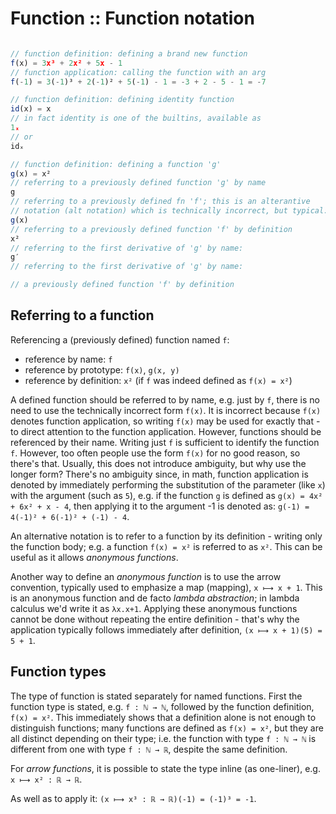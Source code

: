 # Function :: Function notation

```js

// function definition: defining a brand new function
f(x) = 3x³ + 2x² + 5x - 1
// function application: calling the function with an arg
f(-1) = 3(-1)³ + 2(-1)² + 5(-1) - 1 = -3 + 2 - 5 - 1 = -7

// function definition: defining identity function
id(x) = x
// in fact identity is one of the builtins, available as
1ₓ
// or
idₓ

// function definition: defining a function 'g'
g(x) = x²
// referring to a previously defined function 'g' by name
g
// referring to a previously defined fn 'f'; this is an alterantive
// notation (alt notation) which is technically incorrect, but typical:
g(x)
// referring to a previously defined function 'f' by definition
x²
// referring to the first derivative of 'g' by name:
g′
// referring to the first derivative of 'g' by name:

// a previously defined function 'f' by definition
```

## Referring to a function

Referencing a (previously defined) function named `f`:
- reference by name: `f`
- reference by prototype: `f(x)`, `g(x, y)`
- reference by definition: `x²` (if `f` was indeed defined as `f(x) = x²`)

A defined function should be referred to by name, e.g. just by `f`, there is no need to use the technically incorrect form `f(x)`. It is incorrect because `f(x)` denotes function application, so writing `f(x)` may be used for exactly that - to direct attention to the function application. However, functions should be referenced by their name. Writing just `f` is sufficient to identify the function `f`. However, too often people use the form `f(x)` for no good reason, so there's that. Usually, this does not introduce ambiguity, but why use the longer form? There's no ambiguity since, in math, function application is denoted by immediately performing the substitution of the parameter (like `x`) with the argument (such as `5`), e.g. if the function `g` is defined as `g(x) = 4x² + 6x² + x - 4`, then applying it to the argument -1 is denoted as: `g(-1) = 4(-1)² + 6(-1)² + (-1) - 4`.

An alternative notation is to refer to a function by its definition - writing only the function body; e.g. a function `f(x) = x²` is referred to as `x²`. This can be useful as it allows *anonymous functions*.

Another way to define an *anonymous function* is to use the arrow convention, typically used to emphasize a map (mapping), `x ⟼ x + 1`. This is an anonymous function and de facto *lambda abstraction*; in lambda calculus we'd write it as `λx.x+1`. Applying these anonymous functions cannot be done without repeating the entire definition - that's why the application typically follows immediately after definition, `(x ⟼ x + 1)(5) = 5 + 1`.

## Function types

The type of function is stated separately for named functions. First the function type is stated, e.g. `f : ℕ → ℕ`, followed by the function definition, `f(x) = x²`. This immediately shows that a definition alone is not enough to distinguish functions; many functions are defined as `f(x) = x²`, but they are all distinct depending on their type; i.e. the function with type `f : ℕ → ℕ` is different from one with type `f : ℕ → ℝ`, despite the same definition.

For *arrow functions*, it is possible to state the type inline (as one-liner), e.g. `x ⟼ x² : ℝ → ℝ`. 

As well as to apply it: `(x ⟼ x³ : ℝ → ℝ)(-1) = (-1)³ = -1`.
